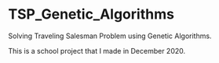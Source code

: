 # TSP_Genetic_Algorithms
Solving Traveling Salesman Problem using Genetic Algorithms.

This is a school project that I made in December 2020.
